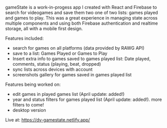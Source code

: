 gameState is a work-in-progess app I created with React and Firebase to search for videogames and save them two one of two lists: games played and games to play. This was a great experience in managing state across multiple components and using both Firebase authentication and realtime storage, all with a mobile first design. 

Features included: 
- search for games on all platforms (data provided by RAWG API)
- save to a list: Games Played or Games to Play
- Insert extra info to games saved to games played list: Date played, comments, status (playing, beat, dropped)
- sync lists across devices with account
- screenshots gallery for games saved in games played list

Features being worked on: 
- edit games in played games list (April update: added!)
- year and status filters for games played list (April update: added!). more filters to come!
- desktop version

Live at: https://dv-gamestate.netlify.app/ 
